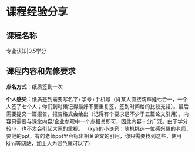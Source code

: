 # 课程经验分享 

## 课程名称
专业认知|0.5学分
## 课程内容和先修要求

**点名方式**：纸质签到一次

**个人感受**：纸质签到需要写名字+学号+手机号（肖某人直接葫芦娃七合一，一个人签了七个人；你们到时候记得最好不要重复签，签到时间给的比较充裕）。最后需要提交一篇报告，报告格式会给出（记得有个要求是不少于五篇论文引用），内容只需要与课堂内容/企业参观中一个点相关即可，因此内容十分广泛。由于学分较小，也不太会引起大家的重视。
（xyh的小诀窍：随机挑选一位感兴趣的老师，要他的ppt，有的老师ppt里会标出相关论文的引用，你只需要找到这些，使用kimi等网站，加上人为润色就可以了）